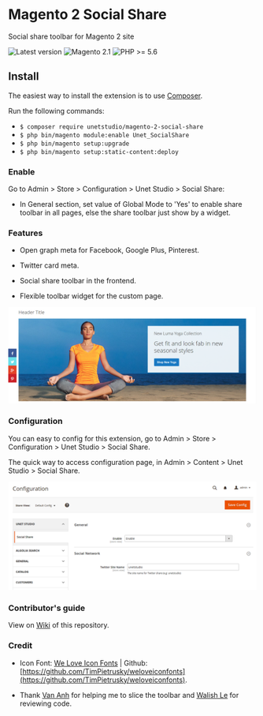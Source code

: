 # Magento 2 Social Share

Social share toolbar for Magento 2 site

![Latest version](https://img.shields.io/badge/latest-1.0.0-green.svg)
![Magento 2.1](https://img.shields.io/badge/Magento-%3E=2.1-blue.svg)
![PHP >= 5.6](https://img.shields.io/badge/PHP-%3E=5.6-green.svg)

Install
------------

The easiest way to install the extension is to use [Composer](https://getcomposer.org/).

Run the following commands:

- ```$ composer require unetstudio/magento-2-social-share```
- ```$ php bin/magento module:enable Unet_SocialShare```
- ```$ php bin/magento setup:upgrade```
- ```$ php bin/magento setup:static-content:deploy```

### Enable

Go to Admin > Store > Configuration > Unet Studio > Social Share:

- In General section, set value of Global Mode to 'Yes' to enable share toolbar in all pages, else the share toolbar just show by a widget.

### Features

- Open graph meta for Facebook, Google Plus, Pinterest.

- Twitter card meta.

- Social share toolbar in the frontend.

- Flexible toolbar widget for the custom page.

![demo](images/toolbar.png)

### Configuration

You can easy to config for this extension, go to Admin > Store > Configuration > Unet Studio > Social Share.

The quick way to access configuration page, in Admin > Content > Unet Studio > Social Share.

![demo](images/configuration.png)

### Contributor's guide

View on [Wiki](https://github.com/unetstudio/magento-2-social-share/wiki) of this repository.

### Credit

- Icon Font: [We Love Icon Fonts](http://weloveiconfonts.com/) | Github: [https://github.com/TimPietrusky/weloveiconfonts](https://github.com/TimPietrusky/weloveiconfonts).

- Thank [Van Anh](https://github.com/anhhv123) for helping me to slice the toolbar and [Walish Le](https://github.com/walish) for reviewing code.
